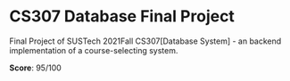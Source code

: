 # CS307 Database Final Project 
Final Project of SUSTech 2021Fall CS307[Database System] - an backend implementation of a course-selecting system.  
  
**Score**: 95/100
